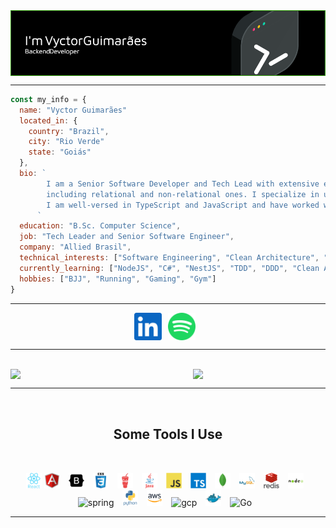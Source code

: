 <img align="center" alt="Vyctor's LinkedIN" src="assets/github-header-image.png" />
<hr/>

```js
const my_info = {
  name: "Vyctor Guimarães"
  located_in: {
    country: "Brazil",
    city: "Rio Verde"
    state: "Goiás"
  },
  bio: `
        I am a Senior Software Developer and Tech Lead with extensive experience in Node.js, Golang, and various databases, 
        including relational and non-relational ones. I specialize in using frameworks such as NestJS and Express to build scalable, performant systems. 
        I am well-versed in TypeScript and JavaScript and have worked with a wide range of technologies, including Firebase, MySQL, MongoDB, and PostgreSQL.
      `
  education: "B.Sc. Computer Science",
  job: "Tech Leader and Senior Software Engineer",
  company: "Allied Brasil",
  technical_interests: ["Software Engineering", "Clean Architecture", "Clean Code", "Web Development", "Mobile Development", "Back-end development", "Artificial Intelligence", "Block Chain", "Algorithms and Data Structures", "Distributed Computing"]
  currently_learning: ["NodeJS", "C#", "NestJS", "TDD", "DDD", "Clean Architecture", "Elixir", "Go"],
  hobbies: ["BJJ", "Running", "Gaming", "Gym"]
}
```

<hr>

<div style="display:flex; max-width:100%; align-items: center; justify-content: center;" align="center">
  <a style="padding-right: 10px" href="https://www.linkedin.com/in/vyctorguimaraes/">
    <img align="center" alt="Vyctor's LinkedIN" width="44px" src="assets/linkedin.svg" />
  </a>

  <a style="padding-right: 10px" href="https://open.spotify.com/user/12166662682">
    <img align="center" alt="Vyctor's Spotify" width="44px" src="assets/spotify.svg" />
  </a>
</div>

<hr>
<br>

<div style="display:flex; width:100%; align-items: center; justify-content: center;" align="center">
  <img src="https://github-readme-stats.vercel.app/api?username=vyctor&show_icons=true&theme=merko&include_all_commits=true&count_private=true%22" width="460px">

  <img src="https://github-readme-stats.vercel.app/api/top-langs/?username=vyctor&layout=compact&langs_count=7&theme=merko" width="335px">
</div>

<hr>

<h2 style="display:flex; width:100%; align-items: center; justify-content: center; padding:32px 0" align="center">Some Tools I Use</h2>
<p align="center">
<img   src="https://raw.githubusercontent.com/devicons/devicon/master/icons/react/react-original-wordmark.svg" alt="react" width="25" height="25" />
<img style="padding-right: 10px" src="https://raw.githubusercontent.com/devicons/devicon/master/icons/angularjs/angularjs-original.svg" alt="angular-js" width="25" height="25" />
<img style="padding-right: 10px" src="https://raw.githubusercontent.com/devicons/devicon/master/icons/bootstrap/bootstrap-plain.svg" alt="bootstrap" width="25" height="25" />
<img style="padding-right: 10px" src="https://raw.githubusercontent.com/devicons/devicon/master/icons/css3/css3-original-wordmark.svg" alt="css3" width="25" height="25" />
<img style="padding-right: 10px" src="https://raw.githubusercontent.com/devicons/devicon/master/icons/gulp/gulp-plain.svg" alt="gulp" width="25" height="25" />
<img style="padding-right: 10px" src="https://raw.githubusercontent.com/devicons/devicon/master/icons/java/java-original-wordmark.svg" alt="java" width="25" height="25" />
<img style="padding-right: 10px" src="https://raw.githubusercontent.com/devicons/devicon/master/icons/javascript/javascript-original.svg" alt="javascript" width="25" height="25" />
<img style="padding-right: 10px" src="https://raw.githubusercontent.com/devicons/devicon/master/icons/typescript/typescript-original.svg" alt="typescript" width="25" height="25" />
<img style="padding-right: 10px"src="https://raw.githubusercontent.com/devicons/devicon/master/icons/mongodb/mongodb-original.svg" alt="mongodb" width="25" height="25" />
<img style="padding-right: 10px" src="https://raw.githubusercontent.com/devicons/devicon/master/icons/mysql/mysql-original-wordmark.svg" alt="mysql" width="25" height="25" />
<img style="padding-right: 10px" src="https://raw.githubusercontent.com/devicons/devicon/master/icons/redis/redis-original-wordmark.svg" alt="redis" width="25" height="25" />
<img style="padding-right: 10px" src="https://raw.githubusercontent.com/devicons/devicon/master/icons/nodejs/nodejs-original-wordmark.svg" alt="nodejs" width="25" height="25" />
<img style="padding-right: 10px" src="https://www.vectorlogo.zone/logos/springio/springio-icon.svg" alt="spring" width="25" height="25" />
<img style="padding-right: 10px" src="https://raw.githubusercontent.com/devicons/devicon/master/icons/python/python-original-wordmark.svg" alt="python" width="25" height="25" />
<img style="padding-right: 10px" src="https://raw.githubusercontent.com/github/explore/80688e429a7d4ef2fca1e82350fe8e3517d3494d/topics/aws/aws.png" alt="aws" width="25" height="25" />
<img style="padding-right: 10px" src="https://www.vectorlogo.zone/logos/google_cloud/google_cloud-icon.svg" alt="gcp" width="25" height="25" />
<img style="padding-right: 10px" src="https://raw.githubusercontent.com/devicons/devicon/master/icons/docker/docker-original.svg" alt="Docker" width="25" height="25" />
<img style="padding-right: 10px" src="https://cdn.jsdelivr.net/gh/devicons/devicon/icons/go/go-original.svg" alt="Go" width="25" height="25" />
</p>
<hr>

